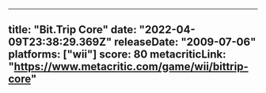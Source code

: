 
---
title: "Bit.Trip Core"
date: "2022-04-09T23:38:29.369Z"
releaseDate: "2009-07-06"
platforms: ["wii"]
score: 80
metacriticLink: "https://www.metacritic.com/game/wii/bittrip-core"
---
